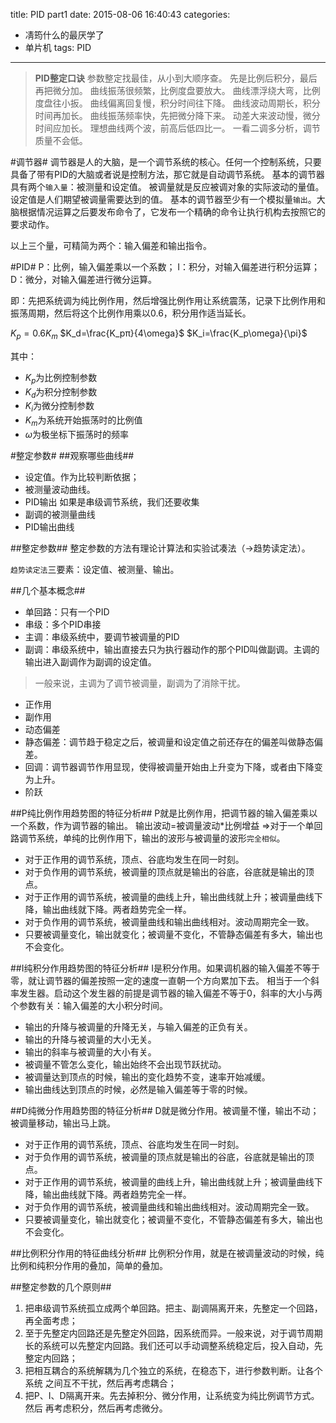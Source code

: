 ﻿title: PID part1
date: 2015-08-06 16:40:43
categories:
- 凊筠什么的最厌学了
- 单片机
tags: PID
---

>**PID整定口诀**
参数整定找最佳，从小到大顺序查。
先是比例后积分，最后再把微分加。
曲线振荡很频繁，比例度盘要放大。
曲线漂浮绕大弯，比例度盘往小扳。
曲线偏离回复慢，积分时间往下降。
曲线波动周期长，积分时间再加长。
曲线振荡频率快，先把微分降下来。
动差大来波动慢，微分时间应加长。
理想曲线两个波，前高后低四比一。
一看二调多分析，调节质量不会低。

<!-- more -->

#调节器#
调节器是人的大脑，是一个调节系统的核心。任何一个控制系统，只要具备了带有PID的大脑或者说是控制方法，那它就是自动调节系统。
基本的调节器具有两个`输入量`：被测量和设定值。
被调量就是反应被调对象的实际波动的量值。
设定值是人们期望被调量需要达到的值。
基本的调节器至少有一个模拟量`输出`。大脑根据情况运算之后要发布命令了，它发布一个精确的命令让执行机构去按照它的要求动作。

以上三个量，可精简为两个：输入偏差和输出指令。

#PID#
P：比例，输入偏差乘以一个系数；
I：积分，对输入偏差进行积分运算；
D：微分，对输入偏差进行微分运算。

即：先把系统调为纯比例作用，然后增强比例作用让系统震荡，记录下比例作用和振荡周期，然后将这个比例作用乘以0.6，积分用作适当延长。


$K_p=0.6K_m$
$K_d=\frac{K_pπ}{4\omega}$
$K_i=\frac{K_p\omega}{\pi}$

其中：
- $K_p$为比例控制参数 
- $K_d$为积分控制参数
- $K_i$为微分控制参数
- $K_m$为系统开始振荡时的比例值
- $\omega$为极坐标下振荡时的频率

#整定参数#
##观察哪些曲线##
- 设定值。作为比较判断依据；
- 被测量波动曲线。
- PID输出
如果是串级调节系统，我们还要收集
- 副调的被测量曲线
- PID输出曲线

##整定参数##
整定参数的方法有理论计算法和实验试凑法（->趋势读定法）。

`趋势读定法`三要素：设定值、被测量、输出。

##几个基本概念##
- 单回路：只有一个PID
- 串级：多个PID串接
- 主调：串级系统中，要调节被调量的PID
- 副调：串级系统中，输出直接去只为执行器动作的那个PID叫做副调。主调的输出进入副调作为副调的设定值。
> 一般来说，主调为了调节被调量，副调为了消除干扰。
- 正作用
- 副作用
- 动态偏差
- 静态偏差：调节趋于稳定之后，被调量和设定值之前还存在的偏差叫做静态偏差。
- 回调：调节器调节作用显现，使得被调量开始由上升变为下降，或者由下降变为上升。
- 阶跃

##P纯比例作用趋势图的特征分析##
P就是比例作用，把调节器的输入偏差乘以一个系数，作为调节器的输出。
输出波动=被调量波动*比例增益
=>对于一个单回路调节系统，单纯的比例作用下，输出的波形与被调量的波形`完全相似`。

- 对于正作用的调节系统，顶点、谷底均发生在同一时刻。
- 对于负作用的调节系统，被调量的顶点就是输出的谷底，谷底就是输出的顶点。
- 对于正作用的调节系统，被调量的曲线上升，输出曲线就上升；被调量曲线下降，输出曲线就下降。两者趋势完全一样。
- 对于负作用的调节系统，被调量曲线和输出曲线相对。波动周期完全一致。
- 只要被调量变化，输出就变化；被调量不变化，不管静态偏差有多大，输出也不会变化。 

##I纯积分作用趋势图的特征分析##
I是积分作用。如果调机器的输入偏差不等于零，就让调节器的偏差按照一定的速度一直朝一个方向累加下去。
相当于一个斜率发生器。启动这个发生器的前提是调节器的输入偏差不等于0，斜率的大小与两个参数有关：输入偏差的大小积分时间。

- 输出的升降与被调量的升降无关，与输入偏差的正负有关。
- 输出的升降与被调量的大小无关。
- 输出的斜率与被调量的大小有关。 
- 被调量不管怎么变化，输出始终不会出现节跃扰动。
- 被调量达到顶点的时候，输出的变化趋势不变，速率开始减缓。
- 输出曲线达到顶点的时候，必然是输入偏差等于零的时候。

##D纯微分作用趋势图的特征分析##
D就是微分作用。被调量不懂，输出不动；被调量移动，输出马上跳。

- 对于正作用的调节系统，顶点、谷底均发生在同一时刻。
- 对于负作用的调节系统，被调量的顶点就是输出的谷底，谷底就是输出的顶点。
- 对于正作用的调节系统，被调量的曲线上升，输出曲线就上升；被调量曲线下降，输出曲线就下降。两者趋势完全一样。
- 对于负作用的调节系统，被调量曲线和输出曲线相对。波动周期完全一致。
- 只要被调量变化，输出就变化；被调量不变化，不管静态偏差有多大，输出也不会变化。 

##比例积分作用的特征曲线分析##
比例积分作用，就是在被调量波动的时候，纯比例和纯积分作用的叠加，简单的叠加。

##整定参数的几个原则##
1. 把串级调节系统孤立成两个单回路。把主、副调隔离开来，先整定一个回路，再全面考虑；
2. 至于先整定内回路还是先整定外回路，因系统而异。一般来说，对于调节周期长的系统可以先整定内回路。我们还可以手动调整系统稳定后，投入自动，先整定内回路；
3. 把相互耦合的系统解耦为几个独立的系统，在稳态下，进行参数判断。让各个系统
之间互不干扰，然后再考虑耦合；
4. 把P、I、D隔离开来。先去掉积分、微分作用，让系统变为纯比例调节方式。然后
再考虑积分，然后再考虑微分。


